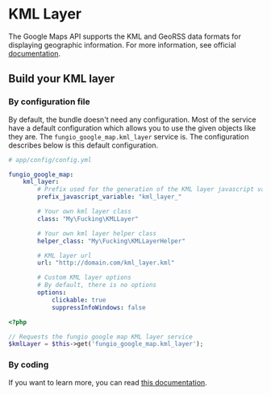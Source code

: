# KML Layer

The Google Maps API supports the KML and GeoRSS data formats for displaying geographic information. For more
information, see official [documentation](http://code.google.com/apis/maps/documentation/javascript/layers.html#KMLLayers).

## Build your KML layer

### By configuration file

By default, the bundle doesn't need any configuration. Most of the service have a default configuration which allows
you to use the given objects like they are. The ``fungio_google_map.kml_layer`` service is. The configuration describes
below is this default configuration.

```yaml
# app/config/config.yml

fungio_google_map:
    kml_layer:
        # Prefix used for the generation of the KML layer javascript variable
        prefix_javascript_variable: "kml_layer_"

        # Your own kml layer class
        class: "My\Fucking\KMLLayer"

        # Your own kml layer helper class
        helper_class: "My\Fucking\KMLLayerHelper"

        # KML layer url
        url: "http://domain.com/kml_layer.kml"

        # Custom KML layer options
        # By default, there is no options
        options:
            clickable: true
            suppressInfoWindows: false
```

``` php
<?php

// Requests the fungio google map KML layer service
$kmlLayer = $this->get('fungio_google_map.kml_layer');
```

### By coding

If you want to learn more, you can read
[this documentation](https://github.com/fungio/fungio-google-map/blob/master/doc/usage/layers/kml_layer.md).
